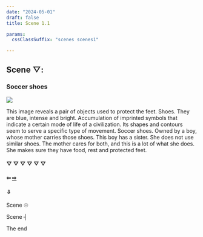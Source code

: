 ```yaml
---
date: "2024-05-01"
draft: false
title: Scene 1.1

params:
  cssClassSuffix: "scenes scenes1"

---
```

<div class="contentScene">
<h2 class="green">Scene &#9661;:</h2>
<h3>Soccer shoes</h3>
<img src="/../images/1_shoes_texture.jpg">
<!--<div id="container3D"></div>-->
<p>This image reveals a pair of objects used to protect the feet. Shoes. They are blue, intense and bright. Accumulation of imprinted symbols that indicate a certain mode of life of a civilization. Its shapes and contours seem to serve a specific type of movement. Soccer shoes. Owned by a boy, whose mother carries those shoes. This boy has a sister. She does not use similar shoes. The mother cares for both, and this is a lot of what she does. She makes sure they have food, rest and protected feet. </p>
<div class="sceneNav">
     <h4><span class="blue">&#9661;</span> &#9661; &#9661; &#9661; &#9661; &#9661;</h4>
      <h4 class="green"><a class="hidden">&#8678;</a> <a href="/scenes/scenes1_2">&#8680;</a></h4>
      <h4>&#8681;</h4>
      <p class="green">Scene &#9737;</p>
      <p class="green">Scene &#9508;</p>
      <p class="green">The end</p>
</div>
</div>

